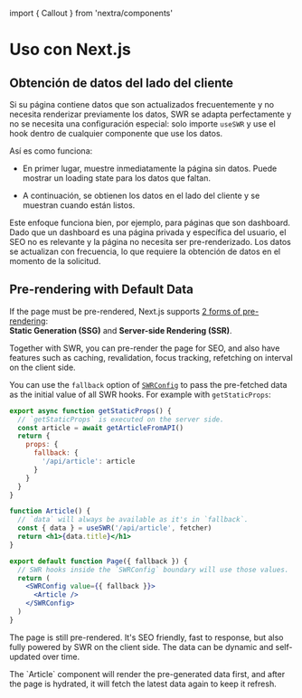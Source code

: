 import { Callout } from 'nextra/components'

# Uso con Next.js

## Obtención de datos del lado del cliente

Si su página contiene datos que son actualizados frecuentemente y no necesita
renderizar previamente los datos, SWR se adapta perfectamente y no se necesita
una configuración especial: solo importe `useSWR` y use el hook dentro de
cualquier componente que use los datos.

Así es como funciona:

- En primer lugar, muestre inmediatamente la página sin datos. Puede mostrar un
  loading state para los datos que faltan.

- A continuación, se obtienen los datos en el lado del cliente y se muestran
  cuando están listos.

Este enfoque funciona bien, por ejemplo, para páginas que son dashboard. Dado
que un dashboard es una página privada y específica del usuario, el SEO no es
relevante y la página no necesita ser pre-renderizado. Los datos se actualizan
con frecuencia, lo que requiere la obtención de datos en el momento de la
solicitud.

## Pre-rendering with Default Data

If the page must be pre-rendered, Next.js supports
[2 forms of pre-rendering](https://nextjs.org/docs/basic-features/data-fetching):  
**Static Generation (SSG)** and **Server-side Rendering (SSR)**.

Together with SWR, you can pre-render the page for SEO, and also have features
such as caching, revalidation, focus tracking, refetching on interval on the
client side.

You can use the `fallback` option of [`SWRConfig`](/docs/global-configuration)
to pass the pre-fetched data as the initial value of all SWR hooks. For example
with `getStaticProps`:

```jsx
export async function getStaticProps() {
  // `getStaticProps` is executed on the server side.
  const article = await getArticleFromAPI()
  return {
    props: {
      fallback: {
        '/api/article': article
      }
    }
  }
}

function Article() {
  // `data` will always be available as it's in `fallback`.
  const { data } = useSWR('/api/article', fetcher)
  return <h1>{data.title}</h1>
}

export default function Page({ fallback }) {
  // SWR hooks inside the `SWRConfig` boundary will use those values.
  return (
    <SWRConfig value={{ fallback }}>
      <Article />
    </SWRConfig>
  )
}
```

The page is still pre-rendered. It's SEO friendly, fast to response, but also
fully powered by SWR on the client side. The data can be dynamic and
self-updated over time.

<Callout>
  The `Article` component will render the pre-generated data first, and after the page is hydrated, it will fetch the latest data again to keep it refresh.
</Callout>

